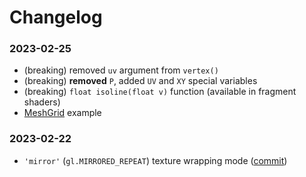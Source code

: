 # Changelog

### 2023-02-25
* (breaking) removed `uv` argument from `vertex()`
* (breaking) **removed** `P`, added `UV` and `XY` special variables
* (breaking) `float isoline(float v)` function (available in fragment shaders)
* [MeshGrid](../demo/MeshGrid.js) example

### 2023-02-22
* `'mirror'` (`gl.MIRRORED_REPEAT`) texture wrapping mode ([commit](https://github.com/google/swissgl/commit/d690e94fff35766b5a6358d96a4b7d6c59cff166))